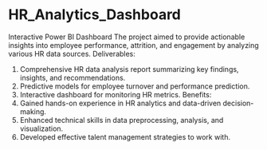 # HR_Analytics_Dashboard
Interactive Power BI Dashboard
The project aimed to provide actionable insights into employee performance, attrition, and engagement by analyzing various HR data sources.
Deliverables:
1) Comprehensive HR data analysis report summarizing key findings, insights, and recommendations.
2) Predictive models for employee turnover and performance prediction.
3) Interactive dashboard for monitoring HR metrics.
Benefits:
1) Gained hands-on experience in HR analytics and data-driven decision-making.
2) Enhanced technical skills in data preprocessing, analysis, and visualization.
3) Developed effective talent management strategies to work with. 
